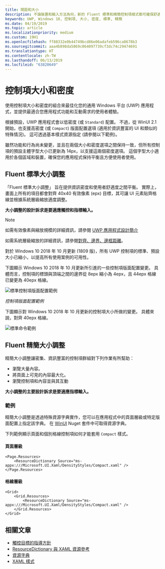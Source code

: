 ```yaml
---
title: 間距和大小
description: 不論裝置和輸入方法為何，新的 Fluent 標準和精簡控制項樣式都可確保舒適的使用者體驗。
keywords: UWP, Windows 10, 控制項, 大小, 密度, 標準, 精簡
ms.date: 04/19/2019
ms.topic: article
ms.localizationpriority: medium
ms.custom: 19H1
ms.openlocfilehash: ff88332e0b44749bcd86e06adafeb596ca8678b3
ms.sourcegitcommit: aaa4b898da5869c064097739cf3dc74c29474691
ms.translationtype: HT
ms.contentlocale: zh-TW
ms.lasthandoff: 06/13/2019
ms.locfileid: "63820649"
---
```

# <a name="control-size-and-density"></a>控制項大小和密度

使用控制項大小和密度的組合來最佳化您的通用 Windows 平台 (UWP) 應用程式，並提供最適合您應用程式功能和互動需求的使用者體驗。

根據預設，UWP 應用程式會以低密度 (或 `Standard`) 配置。 不過，從 WinUI 2.1 開始，也支援高密度 (或 `Compact`) 版面配置選項 (適用於資訊豐富的 UI 和類似的特殊情況)。 這可透過基本樣式資源指定 (請參閱以下範例)。

雖然功能和行為尚未變更，並且在兩個大小和密度選項之間保持一致，但所有控制項的預設主體字型大小已更新為 14px，以支援這兩個密度選項。 這個字型大小適用於各個區域和裝置，確保您的應用程式保持平衡且方便使用者使用。

## <a name="fluent-standard-sizing"></a>Fluent 標準大小調整

「Fluent 標準大小調整」  旨在提供資訊密度和使用者舒適度之間平衡。 實際上，畫面上所有的項目都會對齊 40x40 有效像素 (epx) 目標，其可讓 UI 元素貼齊格線並根據系統層級縮放適度調整。

**大小調整的設計訴求是要適應觸控和指標輸入。**

> [!NOTE]
>如需有效像素與縮放規模的詳細資訊，請參閱 [UWP 應用程式設計簡介](../basics/design-and-ui-intro.md#effective-pixels-and-scaling)
>
> 如需系統層級縮放的詳細資訊，請參閱[對齊、邊界、邊框距離](../layout/alignment-margin-padding.md)。

對於 Windows 10 2018 年 10 月更新 (1809 版)，所有 UWP 控制項的標準、預設大小已縮小，以提高所有使用案例的可用性。

下圖顯示 Windows 10 2018 年 10 月更新所引進的一些控制項版面配置變更。 具體而言，控制項的標頭與頂端之間的邊界從 8epx 縮小為 4epx，且 44epx 格線已變更為 40epx 格線。

![標準控制項版面配置範例](images/standarddensity.png)

*控制項版面配置範例*

下圖顯示對 Windows 10 2018 年 10 月更新的控制項大小所做的變更。 具體來說，對齊 40epx 格線。

![標準命令範例](images/standarddensitycommanding.png)

## <a name="fluent-compact-sizing"></a>Fluent 精簡大小調整

精簡大小調整讓密集、資訊豐富的控制項群組對下列作業有所幫助：

- 瀏覽大量內容。
- 將頁面上可見的內容最大化。
- 瀏覽控制項和內容並與其互動

**大小調整的主要設計訴求是要適應指標輸入。**

### <a name="examples"></a>範例

精簡大小調整是透過特殊資源字典實作，您可以在應用程式中的頁面層級或特定版面配置上指定該字典。 在 [WinUI](https://docs.microsoft.com/en-us/uwp/toolkits/winui/) Nuget 套件中可取得資源字典。

下列範例顯示頁面和個別格線控制項如何才能套用 `Compact` 樣式。

#### <a name="page-level"></a>頁面層級

```xaml
<Page.Resources>
    <ResourceDictionary Source="ms-appx:///Microsoft.UI.Xaml/DensityStyles/Compact.xaml" />
</Page.Resources>
```

#### <a name="grid-level"></a>格線層級

```xaml
<Grid>
    <Grid.Resources>
        <ResourceDictionary Source="ms-appx:///Microsoft.UI.Xaml/DensityStyles/Compact.xaml" />
    </Grid.Resources>
</Grid>
```

## <a name="related-articles"></a>相關文章

- [觸控目標的指導方針](../input/guidelines-for-targeting.md)
- [ResourceDictionary 與 XAML 資源參考](https://docs.microsoft.com/en-us/windows/uwp/design/controls-and-patterns/resourcedictionary-and-xaml-resource-references)
- [資源字典](https://docs.microsoft.com/en-us/uwp/api/windows.ui.xaml.resourcedictionary)
- [XAML 樣式](https://docs.microsoft.com/en-us/windows/uwp/design/controls-and-patterns/xaml-styles) 
